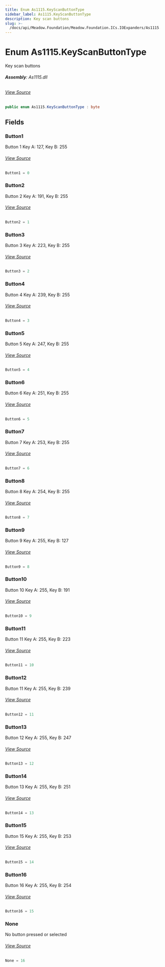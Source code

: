```yaml
---
title: Enum As1115.KeyScanButtonType
sidebar_label: As1115.KeyScanButtonType
description: Key scan buttons
slug: >-
  /docs/api/Meadow.Foundation/Meadow.Foundation.ICs.IOExpanders/As1115.KeyScanButtonType
---
```

# Enum As1115.KeyScanButtonType
Key scan buttons

###### **Assembly**: As1115.dll
###### [View Source](https://github.com/WildernessLabs/Meadow.Foundation.git/blob/develop/Source/Meadow.Foundation.Peripherals/ICs.IOExpanders.As1115/Driver/As1115.Enums.cs#L44)
```csharp title="Declaration"
public enum As1115.KeyScanButtonType : byte
```
## Fields
### Button1
Button 1 
Key A: 127, Key B: 255
###### [View Source](https://github.com/WildernessLabs/Meadow.Foundation.git/blob/develop/Source/Meadow.Foundation.Peripherals/ICs.IOExpanders.As1115/Driver/As1115.Enums.cs#L50)
```csharp title="Declaration"
Button1 = 0
```
### Button2
Button 2
Key A: 191, Key B: 255
###### [View Source](https://github.com/WildernessLabs/Meadow.Foundation.git/blob/develop/Source/Meadow.Foundation.Peripherals/ICs.IOExpanders.As1115/Driver/As1115.Enums.cs#L55)
```csharp title="Declaration"
Button2 = 1
```
### Button3
Button 3
Key A: 223, Key B: 255
###### [View Source](https://github.com/WildernessLabs/Meadow.Foundation.git/blob/develop/Source/Meadow.Foundation.Peripherals/ICs.IOExpanders.As1115/Driver/As1115.Enums.cs#L60)
```csharp title="Declaration"
Button3 = 2
```
### Button4
Button 4
Key A: 239, Key B: 255
###### [View Source](https://github.com/WildernessLabs/Meadow.Foundation.git/blob/develop/Source/Meadow.Foundation.Peripherals/ICs.IOExpanders.As1115/Driver/As1115.Enums.cs#L65)
```csharp title="Declaration"
Button4 = 3
```
### Button5
Button 5
Key A: 247, Key B: 255
###### [View Source](https://github.com/WildernessLabs/Meadow.Foundation.git/blob/develop/Source/Meadow.Foundation.Peripherals/ICs.IOExpanders.As1115/Driver/As1115.Enums.cs#L70)
```csharp title="Declaration"
Button5 = 4
```
### Button6
Button 6
Key A: 251, Key B: 255
###### [View Source](https://github.com/WildernessLabs/Meadow.Foundation.git/blob/develop/Source/Meadow.Foundation.Peripherals/ICs.IOExpanders.As1115/Driver/As1115.Enums.cs#L75)
```csharp title="Declaration"
Button6 = 5
```
### Button7
Button 7
Key A: 253, Key B: 255
###### [View Source](https://github.com/WildernessLabs/Meadow.Foundation.git/blob/develop/Source/Meadow.Foundation.Peripherals/ICs.IOExpanders.As1115/Driver/As1115.Enums.cs#L80)
```csharp title="Declaration"
Button7 = 6
```
### Button8
Button 8
Key A: 254, Key B: 255
###### [View Source](https://github.com/WildernessLabs/Meadow.Foundation.git/blob/develop/Source/Meadow.Foundation.Peripherals/ICs.IOExpanders.As1115/Driver/As1115.Enums.cs#L85)
```csharp title="Declaration"
Button8 = 7
```
### Button9
Button 9
Key A: 255, Key B: 127
###### [View Source](https://github.com/WildernessLabs/Meadow.Foundation.git/blob/develop/Source/Meadow.Foundation.Peripherals/ICs.IOExpanders.As1115/Driver/As1115.Enums.cs#L90)
```csharp title="Declaration"
Button9 = 8
```
### Button10
Button 10
Key A: 255, Key B: 191
###### [View Source](https://github.com/WildernessLabs/Meadow.Foundation.git/blob/develop/Source/Meadow.Foundation.Peripherals/ICs.IOExpanders.As1115/Driver/As1115.Enums.cs#L95)
```csharp title="Declaration"
Button10 = 9
```
### Button11
Button 11
Key A: 255, Key B: 223
###### [View Source](https://github.com/WildernessLabs/Meadow.Foundation.git/blob/develop/Source/Meadow.Foundation.Peripherals/ICs.IOExpanders.As1115/Driver/As1115.Enums.cs#L100)
```csharp title="Declaration"
Button11 = 10
```
### Button12
Button 11
Key A: 255, Key B: 239
###### [View Source](https://github.com/WildernessLabs/Meadow.Foundation.git/blob/develop/Source/Meadow.Foundation.Peripherals/ICs.IOExpanders.As1115/Driver/As1115.Enums.cs#L105)
```csharp title="Declaration"
Button12 = 11
```
### Button13
Button 12
Key A: 255, Key B: 247
###### [View Source](https://github.com/WildernessLabs/Meadow.Foundation.git/blob/develop/Source/Meadow.Foundation.Peripherals/ICs.IOExpanders.As1115/Driver/As1115.Enums.cs#L110)
```csharp title="Declaration"
Button13 = 12
```
### Button14
Button 13
Key A: 255, Key B: 251
###### [View Source](https://github.com/WildernessLabs/Meadow.Foundation.git/blob/develop/Source/Meadow.Foundation.Peripherals/ICs.IOExpanders.As1115/Driver/As1115.Enums.cs#L115)
```csharp title="Declaration"
Button14 = 13
```
### Button15
Button 15
Key A: 255, Key B: 253
###### [View Source](https://github.com/WildernessLabs/Meadow.Foundation.git/blob/develop/Source/Meadow.Foundation.Peripherals/ICs.IOExpanders.As1115/Driver/As1115.Enums.cs#L120)
```csharp title="Declaration"
Button15 = 14
```
### Button16
Button 16
Key A: 255, Key B: 254
###### [View Source](https://github.com/WildernessLabs/Meadow.Foundation.git/blob/develop/Source/Meadow.Foundation.Peripherals/ICs.IOExpanders.As1115/Driver/As1115.Enums.cs#L125)
```csharp title="Declaration"
Button16 = 15
```
### None
No button pressed or selected
###### [View Source](https://github.com/WildernessLabs/Meadow.Foundation.git/blob/develop/Source/Meadow.Foundation.Peripherals/ICs.IOExpanders.As1115/Driver/As1115.Enums.cs#L129)
```csharp title="Declaration"
None = 16
```
